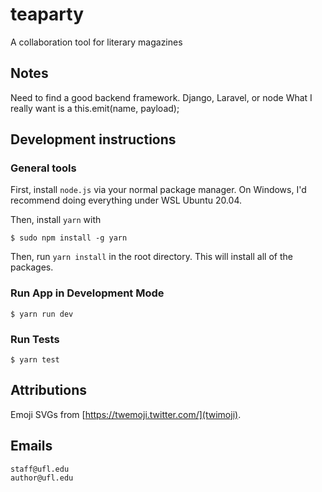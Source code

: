 # teaparty
A collaboration tool for literary magazines

## Notes
Need to find a good backend framework. 
Django, Laravel, or node
What I really want is a this.emit(name, payload);

## Development instructions

### General tools

First, install `node.js` via your normal package manager. On Windows, I'd recommend doing everything under WSL Ubuntu 20.04.

Then, install `yarn` with 
```
$ sudo npm install -g yarn
```

Then, run `yarn install` in the root directory. This will install all of the packages.

### Run App in Development Mode

``` 
$ yarn run dev
```

### Run Tests

```
$ yarn test
```


## Attributions

Emoji SVGs from [https://twemoji.twitter.com/](twimoji).


## Emails

```
staff@ufl.edu
author@ufl.edu
```
